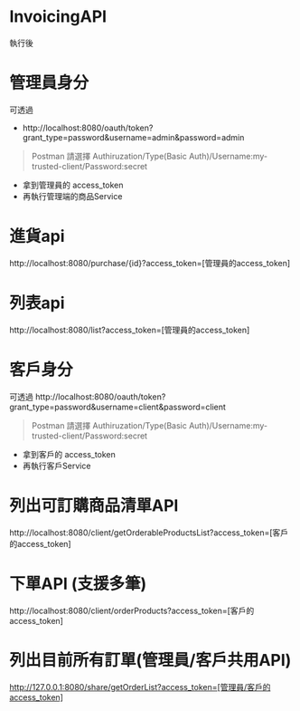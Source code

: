 # InvoicingAPI

執行後

# 管理員身分
可透過
- http://localhost:8080/oauth/token?grant_type=password&username=admin&password=admin
> Postman 請選擇 Authiruzation/Type(Basic Auth)/Username:my-trusted-client/Password:secret
- 拿到管理員的 access_token
- 再執行管理端的商品Service

# 進貨api
http://localhost:8080/purchase/{id}?access_token=[管理員的access_token]

# 列表api
http://localhost:8080/list?access_token=[管理員的access_token]

# 客戶身分
可透過
http://localhost:8080/oauth/token?grant_type=password&username=client&password=client
> Postman 請選擇 Authiruzation/Type(Basic Auth)/Username:my-trusted-client/Password:secret
- 拿到客戶的 access_token
- 再執行客戶Service

# 列出可訂購商品清單API
http://localhost:8080/client/getOrderableProductsList?access_token=[客戶的access_token]

# 下單API (支援多筆)
http://localhost:8080/client/orderProducts?access_token=[客戶的access_token]

# 列出目前所有訂單(管理員/客戶共用API)
http://127.0.0.1:8080/share/getOrderList?access_token=[管理員/客戶的access_token]
